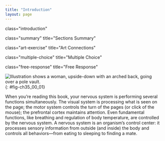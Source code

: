 ```yaml
---
title: "Introduction"
layout: page
---
```



<cnx-pi data-type="cnx.flag.introduction"> class="introduction" </cnx-pi>

<cnx-pi data-type="cnx.eoc">class="summary" title="Sections Summary"</cnx-pi>

<cnx-pi data-type="cnx.eoc">class="art-exercise" title="Art Connections"</cnx-pi>

<cnx-pi data-type="cnx.eoc">class="multiple-choice" title="Multiple Choice"</cnx-pi>

<cnx-pi data-type="cnx.eoc">class="free-response" title="Free Response"</cnx-pi>

 ![Illustration shows a woman, upside-down with an arched back, going over a pole vault.](../resources/Figure_35_00_01.jpg "An athlete&#x2019;s nervous system is hard at work during the planning and execution of a movement as precise as a high jump. Parts of the nervous system are involved in determining how hard to push off and when to turn, as well as controlling the muscles throughout the body that make this complicated movement possible without knocking the bar down&#x2014;all in just a few seconds. (credit: modification of work by Shane T. McCoy, U.S. Navy)"){: #fig-ch35_00_01}

When you’re reading this book, your nervous system is performing several functions simultaneously. The visual system is processing what is seen on the page; the motor system controls the turn of the pages (or click of the mouse); the prefrontal cortex maintains attention. Even fundamental functions, like breathing and regulation of body temperature, are controlled by the nervous system. A nervous system is an organism’s control center: it processes sensory information from outside (and inside) the body and controls all behaviors—from eating to sleeping to finding a mate.

